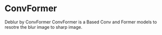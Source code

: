 # ConvFormer
Deblur by ConvFormer
ConvFormer is a Based Conv and Former models to resotre the blur image to sharp image. 
